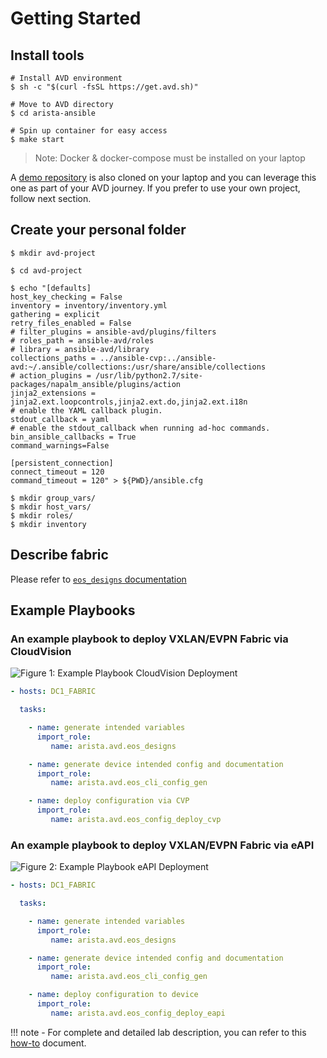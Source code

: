 # Getting Started

## Install tools

```shell
# Install AVD environment
$ sh -c "$(curl -fsSL https://get.avd.sh)"

# Move to AVD directory
$ cd arista-ansible

# Spin up container for easy access
$ make start
```

> Note: Docker & docker-compose must be installed on your laptop

A [demo repository](https://github.com/arista-netdevops-community/ansible-avd-cloudvision-demo) is also cloned on your laptop and you can leverage this one as part of your AVD journey. If you prefer to use your own project, follow next section.

## Create your personal folder

```shell
$ mkdir avd-project

$ cd avd-project

$ echo "[defaults]
host_key_checking = False
inventory = inventory/inventory.yml
gathering = explicit
retry_files_enabled = False
# filter_plugins = ansible-avd/plugins/filters
# roles_path = ansible-avd/roles
# library = ansible-avd/library
collections_paths = ../ansible-cvp:../ansible-avd:~/.ansible/collections:/usr/share/ansible/collections
# action_plugins = /usr/lib/python2.7/site-packages/napalm_ansible/plugins/action
jinja2_extensions =  jinja2.ext.loopcontrols,jinja2.ext.do,jinja2.ext.i18n
# enable the YAML callback plugin.
stdout_callback = yaml
# enable the stdout_callback when running ad-hoc commands.
bin_ansible_callbacks = True
command_warnings=False

[persistent_connection]
connect_timeout = 120
command_timeout = 120" > ${PWD}/ansible.cfg

$ mkdir group_vars/
$ mkdir host_vars/
$ mkdir roles/
$ mkdir inventory
```

## Describe fabric

Please refer to [`eos_designs` documentation](../roles/eos_designs/README.md)

## Example Playbooks

### An example playbook to deploy VXLAN/EVPN Fabric via CloudVision

![Figure 1: Example Playbook CloudVision Deployment](media/../../media/evpn-deploy-cvp.gif)

```yml
- hosts: DC1_FABRIC

  tasks:

    - name: generate intended variables
      import_role:
         name: arista.avd.eos_designs

    - name: generate device intended config and documentation
      import_role:
         name: arista.avd.eos_cli_config_gen

    - name: deploy configuration via CVP
      import_role:
         name: arista.avd.eos_config_deploy_cvp
```

### An example playbook to deploy VXLAN/EVPN Fabric via eAPI

![Figure 2: Example Playbook eAPI Deployment](media/../../media/evpn-deploy-eapi.gif)

```yml
- hosts: DC1_FABRIC

  tasks:

    - name: generate intended variables
      import_role:
         name: arista.avd.eos_designs

    - name: generate device intended config and documentation
      import_role:
         name: arista.avd.eos_cli_config_gen

    - name: deploy configuration to device
      import_role:
         name: arista.avd.eos_config_deploy_eapi
```

!!! note
    - For complete and detailed lab description, you can refer to this [how-to](./how-to/first-project.md) document.
